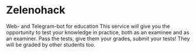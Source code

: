 # Zelenohack
Web- and Telegram-bot for education
This service will give you the opportunity to test your knowledge in practice, both as an examinee and as an examiner.
Pass the tests, give them your grades, submit your tests! They will be graded by other students too.
